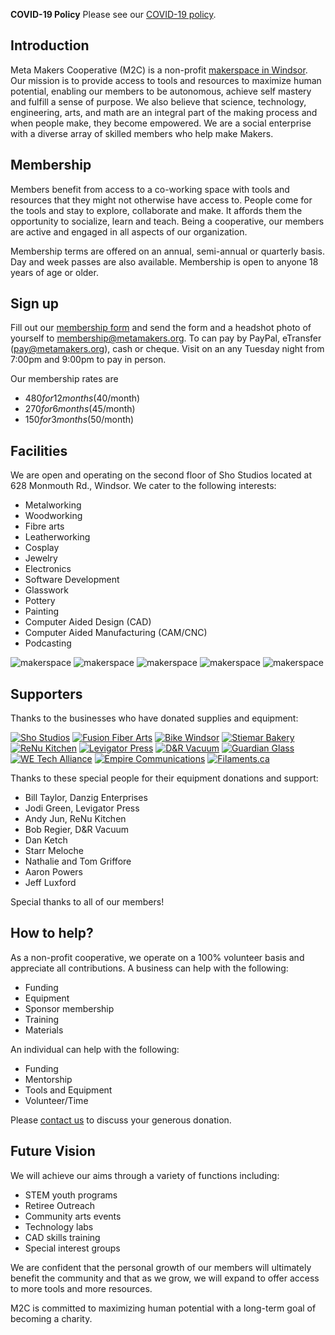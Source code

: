 **COVID-19 Policy**
Please see our [COVID-19 policy](https://metamakers.org/assets/covid-19-policy.pdf).

## Introduction
Meta Makers Cooperative (M2C) is a non-profit [makerspace in Windsor](https://goo.gl/maps/C1DEyxi6UdCPUZfK8). Our mission is to provide access to tools and resources to maximize human potential, enabling our members to be autonomous, achieve self mastery and fulfill a sense of purpose. We also believe that science, technology, engineering, arts, and math are an integral part of the making process and when people make, they become empowered. 
We are a social enterprise with a diverse array of skilled members who help make Makers.

## Membership
Members benefit from access to a co-working space with tools and resources that they might not otherwise have access to. People come for the tools and stay to explore, collaborate and make. It affords them the opportunity to socialize, learn and teach.  Being a cooperative, our members are active and engaged in all aspects of our organization. 

Membership terms are offered on an annual, semi-annual or quarterly basis. Day and week passes are also available. Membership is open to anyone 18 years of age or older.

## Sign up

Fill out our [membership form](https://metamakers.org/assets/membership_form.pdf) and send the form and a headshot photo of yourself to [membership@metamakers.org](mailto:membership@metamakers.org). To can pay by PayPal, eTransfer (pay@metamakers.org), cash or cheque. Visit on an any Tuesday night from 7:00pm and 9:00pm to pay in person.

Our membership rates are
- $480 for 12 months ($40/month)
- $270 for 6 months ($45/month)
- $150 for 3 months ($50/month)

## Facilities

We are open and operating on the second floor of Sho Studios located at 628 Monmouth Rd., Windsor. We cater to the following interests:
- Metalworking
-	Woodworking
-	Fibre arts
-	Leatherworking
-	Cosplay
-	Jewelry
-	Electronics
-	Software Development
-	Glasswork
-	Pottery
-	Painting
-	Computer Aided Design (CAD)
-	Computer Aided Manufacturing (CAM/CNC)
- Podcasting

![makerspace](/assets/images/facility_1.jpg "Our makerspace")
![makerspace](/assets/images/facility_2.jpg "Our makerspace")
![makerspace](/assets/images/facility_3.jpg "Our makerspace")
![makerspace](/assets/images/facility_4.jpg "Our makerspace")
![makerspace](/assets/images/facility_5.jpg "Our makerspace")

## Supporters
Thanks to the businesses who have donated supplies and equipment:

[![Sho Studios](/assets/images/logos/sho_logo.png "Sho Studios")](https://shoartstudios.com/)
[![Fusion Fiber Arts](/assets/images/logos/fusion_fiber_arts_logo.png "Fusion Fiber Arts")](https://www.facebook.com/Fusion-Fiber-Arts-264559844042799/)
[![Bike Windsor](/assets/images/logos/bike_windsor_logo.png "Bike Windsor")](https://bikewindsoressex.com/)
[![Stiemar Bakery](/assets/images/logos/stiemar_logo.png "Stiemar Bakery")](http://www.stiemar.com/)
[![ReNu Kitchen](/assets/images/logos/renu_kitchen_logo.gif "ReNu Kitchen")](http://renukitchenwindsor.com/)
[![Levigator Press](/assets/images/logos/levigator_press_logo.gif "Levigator Press")](http://levigatorpress.ca/)
[![D&R Vacuum](/assets/images/logos/d_and_r_logo.jpg "D&R Vacuum")](https://www.drvacuum.ca/)
[![Guardian Glass](/assets/images/logos/guardian_glass_logo.png "Guardian Glass")](https://www.guardianglass.ca/)
[![WE Tech Alliance](/assets/images/logos/wetech_logo.png "WE Tech Alliance")](https://www.wetech-alliance.com/)
[![Empire Communications](/assets/images/logos/empire-logo.png "Empire Communications")](https://www.empire-team.com/)
[![Filaments.ca](/assets/images/logos/filaments-logo.png "Filaments.ca")](https://filaments.ca/)

Thanks to these special people for their equipment donations and support:
- Bill Taylor, Danzig Enterprises
- Jodi Green, Levigator Press
- Andy Jun, ReNu Kitchen
- Bob Regier, D&R Vacuum
- Dan Ketch
- Starr Meloche
- Nathalie and Tom Griffore
- Aaron Powers
- Jeff Luxford

Special thanks to all of our members!

## How to help?
As a non-profit cooperative, we operate on a 100% volunteer basis and appreciate all contributions. 
A business can help with the following:

-	Funding
-	Equipment
-	Sponsor membership
-	Training
-	Materials

An individual can help with the following:

-	Funding
-	Mentorship
-	Tools and Equipment
-	Volunteer/Time

Please [contact us](/#contact) to discuss your generous donation. 

## Future Vision

We will achieve our aims through a variety of functions including: 

-	STEM youth programs
-	Retiree Outreach
-	Community arts events
-	Technology labs
-	CAD skills training
-	Special interest groups

We are confident that the personal growth of our members will ultimately benefit the community and that as we grow, we will expand to offer access to more tools and more resources. 

M2C is committed to maximizing human potential with a long-term goal of becoming a charity.
